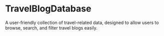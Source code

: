 # TravelBlogDatabase
 A user-friendly collection of travel-related data, designed to allow users to browse, search, and filter travel blogs easily. 
